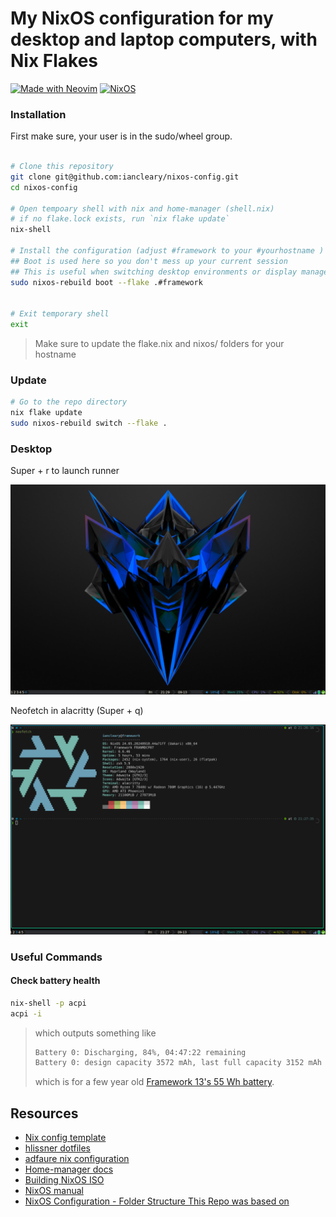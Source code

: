 # My NixOS configuration for my desktop and laptop computers, with Nix Flakes

[![Made with Neovim](https://img.shields.io/badge/Made%20with-Neovim-green&?style=flat&logo=neovim)](https://neovim.io)
[![NixOS](https://img.shields.io/badge/NixOS-24.05-blue?style=flat&logo=nixos&logoColor=white)](https://nixos.org)

### Installation

First make sure, your user is in the sudo/wheel group.

```bash

# Clone this repository
git clone git@github.com:iancleary/nixos-config.git
cd nixos-config

# Open tempoary shell with nix and home-manager (shell.nix)
# if no flake.lock exists, run `nix flake update`
nix-shell

# Install the configuration (adjust #framework to your #yourhostname )
## Boot is used here so you don't mess up your current session
## This is useful when switching desktop environments or display managers
sudo nixos-rebuild boot --flake .#framework


# Exit temporary shell
exit
```

> Make sure to update the flake.nix and nixos/<hostname> folders for your hostname

### Update

```bash
# Go to the repo directory
nix flake update
sudo nixos-rebuild switch --flake .
```

### Desktop

Super + r to launch runner

![Hyprland Desktop with runner](docs/desktop.png)

Neofetch in alacritty (Super + q)

![Neofetch in kitty terminal emulator](docs/neofetch.png)

### Useful Commands

#### Check battery health

```bash
nix-shell -p acpi                                                                                                                                                                                                                                  ─╯
acpi -i                                                                                                                                                                                                                                            ─╯
```

> which outputs something like
> ```bash
> Battery 0: Discharging, 84%, 04:47:22 remaining
> Battery 0: design capacity 3572 mAh, last full capacity 3152 mAh = 88%
> ```
> which is for a few year old [Framework 13's 55 Wh battery](https://frame.work/products/battery?v=FRANBBAT01).
## Resources

- [Nix config template](https://github.com/Misterio77/nix-starter-configs)
- [hlissner dotfiles](https://github.com/hlissner/dotfiles)
- [adfaure nix configuration](https://github.com/adfaure/nix_configuration)
- [Home-manager docs](https://nix-community.github.io/home-manager/index.html#ch-nix-flakes)
- [Building NixOS ISO](https://ash64.eu/2022/03/08/custom-nixos-isos/)
- [NixOS manual](https://nixos.org/manual/nix/stable)
- [NixOS Configuration - Folder Structure This Repo was based on](https://github.com/LongerHV/nixos-configuration/tree/3d9baf05bc1bc34e2b9137a475db123e84b7aec5)

